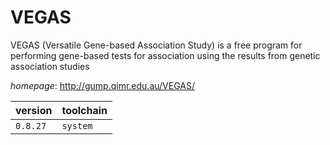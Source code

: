 # VEGAS

VEGAS (Versatile Gene-based Association Study) is  a free program for performing gene-based tests for association using  the results from genetic association studies

*homepage*: <http://gump.qimr.edu.au/VEGAS/>

version | toolchain
--------|----------
``0.8.27`` | ``system``
